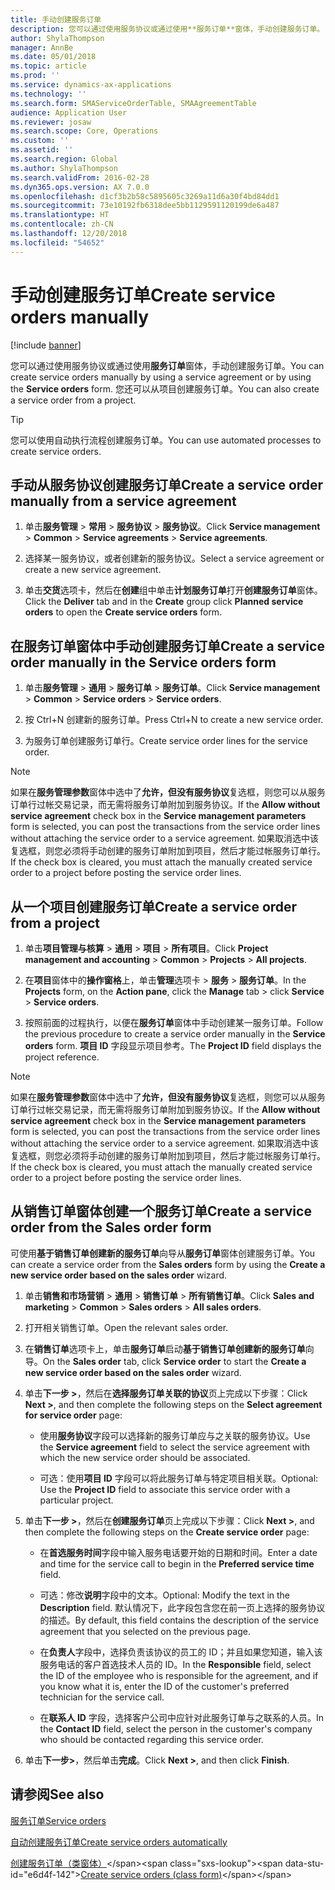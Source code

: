 ```yaml
---
title: 手动创建服务订单
description: 您可以通过使用服务协议或通过使用**服务订单**窗体，手动创建服务订单。
author: ShylaThompson
manager: AnnBe
ms.date: 05/01/2018
ms.topic: article
ms.prod: ''
ms.service: dynamics-ax-applications
ms.technology: ''
ms.search.form: SMAServiceOrderTable, SMAAgreementTable
audience: Application User
ms.reviewer: josaw
ms.search.scope: Core, Operations
ms.custom: ''
ms.assetid: ''
ms.search.region: Global
ms.author: ShylaThompson
ms.search.validFrom: 2016-02-28
ms.dyn365.ops.version: AX 7.0.0
ms.openlocfilehash: d1cf3b2b58c5895605c3269a11d6a30f4bd84dd1
ms.sourcegitcommit: 73e10192fb6318dee5bb1129591120199de6a487
ms.translationtype: HT
ms.contentlocale: zh-CN
ms.lasthandoff: 12/20/2018
ms.locfileid: "54652"
---
```

# <a name="create-service-orders-manually"></a><span data-ttu-id="e6d4f-103">手动创建服务订单</span><span class="sxs-lookup"><span data-stu-id="e6d4f-103">Create service orders manually</span></span>    

[!include [banner](../includes/banner.md)]


<span data-ttu-id="e6d4f-104">您可以通过使用服务协议或通过使用**服务订单**窗体，手动创建服务订单。</span><span class="sxs-lookup"><span data-stu-id="e6d4f-104">You can create service orders manually by using a service agreement or by using the **Service orders** form.</span></span> <span data-ttu-id="e6d4f-105">您还可以从项目创建服务订单。</span><span class="sxs-lookup"><span data-stu-id="e6d4f-105">You can also create a service order from a project.</span></span>

> [!TIP]
> <P><span data-ttu-id="e6d4f-106">您可以使用自动执行流程创建服务订单。</span><span class="sxs-lookup"><span data-stu-id="e6d4f-106">You can use automated processes to create service orders.</span></span> 

## <a name="create-a-service-order-manually-from-a-service-agreement"></a><span data-ttu-id="e6d4f-107">手动从服务协议创建服务订单</span><span class="sxs-lookup"><span data-stu-id="e6d4f-107">Create a service order manually from a service agreement</span></span>

1.  <span data-ttu-id="e6d4f-108">单击**服务管理** \> **常用** \> **服务协议** \> **服务协议**。</span><span class="sxs-lookup"><span data-stu-id="e6d4f-108">Click **Service management** \> **Common** \> **Service agreements** \> **Service agreements**.</span></span>

2.  <span data-ttu-id="e6d4f-109">选择某一服务协议，或者创建新的服务协议。</span><span class="sxs-lookup"><span data-stu-id="e6d4f-109">Select a service agreement or create a new service agreement.</span></span>

3.  <span data-ttu-id="e6d4f-110">单击**交货**选项卡，然后在**创建**组中单击**计划服务订单**打开**创建服务订单**窗体。</span><span class="sxs-lookup"><span data-stu-id="e6d4f-110">Click the **Deliver** tab and in the **Create** group click **Planned service orders** to open the **Create service orders** form.</span></span>

## <a name="create-a-service-order-manually-in-the-service-orders-form"></a><span data-ttu-id="e6d4f-111">在服务订单窗体中手动创建服务订单</span><span class="sxs-lookup"><span data-stu-id="e6d4f-111">Create a service order manually in the Service orders form</span></span>

1.  <span data-ttu-id="e6d4f-112">单击**服务管理** \> **通用** \> **服务订单** \> **服务订单**。</span><span class="sxs-lookup"><span data-stu-id="e6d4f-112">Click **Service management** \> **Common** \> **Service orders** \> **Service orders**.</span></span>

2.  <span data-ttu-id="e6d4f-113">按 Ctrl+N 创建新的服务订单。</span><span class="sxs-lookup"><span data-stu-id="e6d4f-113">Press Ctrl+N to create a new service order.</span></span>

3.  <span data-ttu-id="e6d4f-114">为服务订单创建服务订单行。</span><span class="sxs-lookup"><span data-stu-id="e6d4f-114">Create service order lines for the service order.</span></span>

> [!NOTE]
> <P><span data-ttu-id="e6d4f-115">如果在<STRONG>服务管理参数</STRONG>窗体中选中了<STRONG>允许，但没有服务协议</STRONG>复选框，则您可以从服务订单行过帐交易记录，而无需将服务订单附加到服务协议。</span><span class="sxs-lookup"><span data-stu-id="e6d4f-115">If the <STRONG>Allow without service agreement</STRONG> check box in the <STRONG>Service management parameters</STRONG> form is selected, you can post the transactions from the service order lines without attaching the service order to a service agreement.</span></span> <span data-ttu-id="e6d4f-116">如果取消选中该复选框，则您必须将手动创建的服务订单附加到项目，然后才能过帐服务订单行。</span><span class="sxs-lookup"><span data-stu-id="e6d4f-116">If the check box is cleared, you must attach the manually created service order to a project before posting the service order lines.</span></span></P>

## <a name="create-a-service-order-from-a-project"></a><span data-ttu-id="e6d4f-117">从一个项目创建服务订单</span><span class="sxs-lookup"><span data-stu-id="e6d4f-117">Create a service order from a project</span></span>

1.  <span data-ttu-id="e6d4f-118">单击**项目管理与核算** \> **通用** \> **项目** \> **所有项目**。</span><span class="sxs-lookup"><span data-stu-id="e6d4f-118">Click **Project management and accounting** \> **Common** \> **Projects** \> **All projects**.</span></span>

2.  <span data-ttu-id="e6d4f-119">在**项目**窗体中的**操作窗格**上，单击**管理**选项卡 \> **服务** \> **服务订单**。</span><span class="sxs-lookup"><span data-stu-id="e6d4f-119">In the **Projects** form, on the **Action pane**, click the **Manage** tab \> click **Service** \> **Service orders**.</span></span>

3.  <span data-ttu-id="e6d4f-120">按照前面的过程执行，以便在**服务订单**窗体中手动创建某一服务订单。</span><span class="sxs-lookup"><span data-stu-id="e6d4f-120">Follow the previous procedure to create a service order manually in the **Service orders** form.</span></span> <span data-ttu-id="e6d4f-121">**项目 ID** 字段显示项目参考。</span><span class="sxs-lookup"><span data-stu-id="e6d4f-121">The **Project ID** field displays the project reference.</span></span>

> [!NOTE]
> <P><span data-ttu-id="e6d4f-122">如果在<STRONG>服务管理参数</STRONG>窗体中选中了<STRONG>允许，但没有服务协议</STRONG>复选框，则您可以从服务订单行过帐交易记录，而无需将服务订单附加到服务协议。</span><span class="sxs-lookup"><span data-stu-id="e6d4f-122">If the <STRONG>Allow without service agreement</STRONG> check box in the <STRONG>Service management parameters</STRONG> form is selected, you can post the transactions from the service order lines without attaching the service order to a service agreement.</span></span> <span data-ttu-id="e6d4f-123">如果取消选中该复选框，则您必须将手动创建的服务订单附加到项目，然后才能过帐服务订单行。</span><span class="sxs-lookup"><span data-stu-id="e6d4f-123">If the check box is cleared, you must attach the manually created service order to a project before posting the service order lines.</span></span></P>

## <a name="create-a-service-order-from-the-sales-order-form"></a><span data-ttu-id="e6d4f-124">从销售订单窗体创建一个服务订单</span><span class="sxs-lookup"><span data-stu-id="e6d4f-124">Create a service order from the Sales order form</span></span>

<span data-ttu-id="e6d4f-125">可使用**基于销售订单创建新的服务订单**向导从**服务订单**窗体创建服务订单。</span><span class="sxs-lookup"><span data-stu-id="e6d4f-125">You can create a service order from the **Sales orders** form by using the **Create a new service order based on the sales order** wizard.</span></span>

1.  <span data-ttu-id="e6d4f-126">单击**销售和市场营销** \> **通用** \> **销售订单** \> **所有销售订单**。</span><span class="sxs-lookup"><span data-stu-id="e6d4f-126">Click **Sales and marketing** \> **Common** \> **Sales orders** \> **All sales orders**.</span></span>

2.  <span data-ttu-id="e6d4f-127">打开相关销售订单。</span><span class="sxs-lookup"><span data-stu-id="e6d4f-127">Open the relevant sales order.</span></span>

3.  <span data-ttu-id="e6d4f-128">在**销售订单**选项卡上，单击**服务订单**启动**基于销售订单创建新的服务订单**向导。</span><span class="sxs-lookup"><span data-stu-id="e6d4f-128">On the **Sales order** tab, click **Service order** to start the **Create a new service order based on the sales order** wizard.</span></span>

4.  <span data-ttu-id="e6d4f-129">单击**下一步 \>**，然后在**选择服务订单关联的协议**页上完成以下步骤：</span><span class="sxs-lookup"><span data-stu-id="e6d4f-129">Click **Next \>**, and then complete the following steps on the **Select agreement for service order** page:</span></span>
    
      - <span data-ttu-id="e6d4f-130">使用**服务协议**字段可以选择新的服务订单应与之关联的服务协议。</span><span class="sxs-lookup"><span data-stu-id="e6d4f-130">Use the **Service agreement** field to select the service agreement with which the new service order should be associated.</span></span>
    
      - <span data-ttu-id="e6d4f-131">可选：使用**项目 ID** 字段可以将此服务订单与特定项目相关联。</span><span class="sxs-lookup"><span data-stu-id="e6d4f-131">Optional: Use the **Project ID** field to associate this service order with a particular project.</span></span>

5.  <span data-ttu-id="e6d4f-132">单击**下一步 \>**，然后在**创建服务订单**页上完成以下步骤：</span><span class="sxs-lookup"><span data-stu-id="e6d4f-132">Click **Next \>**, and then complete the following steps on the **Create service order** page:</span></span>
    
      - <span data-ttu-id="e6d4f-133">在**首选服务时间**字段中输入服务电话要开始的日期和时间。</span><span class="sxs-lookup"><span data-stu-id="e6d4f-133">Enter a date and time for the service call to begin in the **Preferred service time** field.</span></span>
    
      - <span data-ttu-id="e6d4f-134">可选：修改**说明**字段中的文本。</span><span class="sxs-lookup"><span data-stu-id="e6d4f-134">Optional: Modify the text in the **Description** field.</span></span> <span data-ttu-id="e6d4f-135">默认情况下，此字段包含您在前一页上选择的服务协议的描述。</span><span class="sxs-lookup"><span data-stu-id="e6d4f-135">By default, this field contains the description of the service agreement that you selected on the previous page.</span></span>
    
      - <span data-ttu-id="e6d4f-136">在**负责人**字段中，选择负责该协议的员工的 ID；并且如果您知道，输入该服务电话的客户首选技术人员的 ID。</span><span class="sxs-lookup"><span data-stu-id="e6d4f-136">In the **Responsible** field, select the ID of the employee who is responsible for the agreement, and if you know what it is, enter the ID of the customer's preferred technician for the service call.</span></span>
    
      - <span data-ttu-id="e6d4f-137">在**联系人 ID** 字段，选择客户公司中应针对此服务订单与之联系的人员。</span><span class="sxs-lookup"><span data-stu-id="e6d4f-137">In the **Contact ID** field, select the person in the customer's company who should be contacted regarding this service order.</span></span>

6.  <span data-ttu-id="e6d4f-138">单击**下一步\>**，然后单击**完成**。</span><span class="sxs-lookup"><span data-stu-id="e6d4f-138">Click **Next \>**, and then click **Finish**.</span></span>


## <a name="see-also"></a><span data-ttu-id="e6d4f-139">请参阅</span><span class="sxs-lookup"><span data-stu-id="e6d4f-139">See also</span></span>

[<span data-ttu-id="e6d4f-140">服务订单</span><span class="sxs-lookup"><span data-stu-id="e6d4f-140">Service orders</span></span>](service-orders.md)

[<span data-ttu-id="e6d4f-141">自动创建服务订单</span><span class="sxs-lookup"><span data-stu-id="e6d4f-141">Create service orders automatically</span></span>](create-service-orders-automatically.md)

<span data-ttu-id="e6d4f-142">[创建服务订单（类窗体）](https://technet.microsoft.com/en-us/library/aa553901\(v=ax.60\))</span><span class="sxs-lookup"><span data-stu-id="e6d4f-142">[Create service orders (class form)](https://technet.microsoft.com/en-us/library/aa553901\(v=ax.60\))</span></span> 

